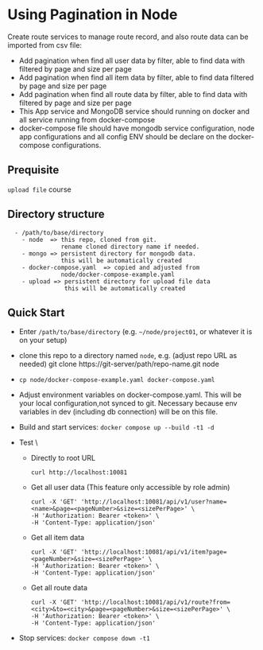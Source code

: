 # Using Pagination in Node

Create route services to manage route record, and also route data can be imported from csv file:

- Add pagination when find all user data by filter, able to find data with filtered by page and size per page
- Add pagination when find all item data by filter, able to find data filtered by page and size per page
- Add pagination when find all route data by filter, able to find data with filtered by page and size per page
- This App service and MongoDB service should running on docker and all service running from docker-compose
- docker-compose file should have mongodb service configuration, node app configurations and all config ENV should be declare on the docker-compose configurations.

## Prequisite

`upload file` course

## Directory structure

      - /path/to/base/directory
        - node  => this repo, cloned from git.
                   rename cloned directory name if needed.
        - mongo => persistent directory for mongodb data.
                   this will be automatically created
        - docker-compose.yaml  => copied and adjusted from
                   node/docker-compose-example.yaml
        - upload => persistent directory for upload file data
                    this will be automatically created

## Quick Start

- Enter `/path/to/base/directory` (e.g. `~/node/project01`, or
  whatever it is on your setup)
- clone this repo to a directory named `node`, e.g.
  (adjust repo URL as needed)
  git clone https://git-server/path/repo-name.git node
- `cp node/docker-compose-example.yaml docker-compose.yaml`
- Adjust environment variables on docker-compose.yaml. This will
  be your local configuration,not synced to git. Necessary because
  env variables in dev (including db connection) will be on this file.
- Build and start services: `docker compose up --build -t1 -d`
- Test \

  - Directly to root URL

        curl http://localhost:10081

  - Get all user data (This feature only accessible by role admin)

        curl -X 'GET' 'http://localhost:10081/api/v1/user?name=<name>&page=<pageNumber>&size=<sizePerPage>' \
        -H 'Authorization: Bearer <token>' \
        -H 'Content-Type: application/json'

  - Get all item data

        curl -X 'GET' 'http://localhost:10081/api/v1/item?page=<pageNumber>&size=<sizePerPage>' \
        -H 'Authorization: Bearer <token>' \
        -H 'Content-Type: application/json'

  - Get all route data

        curl -X 'GET' 'http://localhost:10081/api/v1/route?from=<city>&to=<city>&page=<pageNumber>&size=<sizePerPage>' \
        -H 'Authorization: Bearer <token>' \
        -H 'Content-Type: application/json'

- Stop services: `docker compose down -t1`
